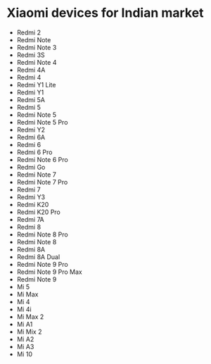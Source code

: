 # Xiaomi devices for Indian market

- Redmi 2
- Redmi Note
- Redmi Note 3
- Redmi 3S
- Redmi Note 4
- Redmi 4A
- Redmi 4
- Redmi Y1 Lite
- Redmi Y1 
- Redmi 5A
- Redmi 5
- Redmi Note 5
- Redmi Note 5 Pro
- Redmi Y2
- Redmi 6A
- Redmi 6
- Redmi 6 Pro
- Redmi Note 6 Pro
- Redmi Go
- Redmi Note 7
- Redmi Note 7 Pro
- Redmi 7
- Redmi Y3
- Redmi K20
- Redmi K20 Pro
- Redmi 7A
- Redmi 8
- Redmi Note 8 Pro
- Redmi Note 8
- Redmi 8A
- Redmi 8A Dual
- Redmi Note 9 Pro
- Redmi Note 9 Pro Max
- Redmi Note 9
- Mi 5
- Mi Max
- Mi 4
- Mi 4i
- Mi Max 2
- Mi A1
- Mi Mix 2
- Mi A2
- Mi A3
- Mi 10
